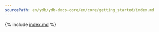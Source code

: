 ```yaml
---
sourcePath: en/ydb/ydb-docs-core/en/core/getting_started/index.md
---
```

{% include [index.md](_includes/index.md) %}
